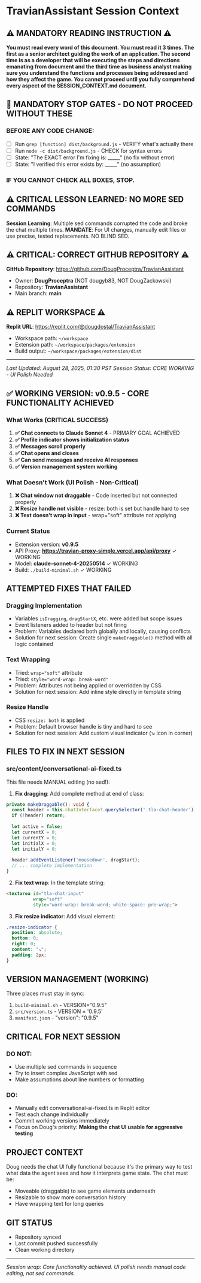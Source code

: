 # TravianAssistant Session Context

## ⚠️ MANDATORY READING INSTRUCTION ⚠️
**You must read every word of this document. You must read it 3 times. The first as a senior architect guiding the work of an application. The second time is as a developer that will be executing the steps and directions emanating from document and the third time as business analyst making sure you understand the functions and processes being addressed and how they affect the game. You cannot proceed until you fully comprehend every aspect of the SESSION_CONTEXT.md document.**

## 🛑 MANDATORY STOP GATES - DO NOT PROCEED WITHOUT THESE

### BEFORE ANY CODE CHANGE:
- [ ] Run `grep [function] dist/background.js` - VERIFY what's actually there
- [ ] Run `node -c dist/background.js` - CHECK for syntax errors
- [ ] State: "The EXACT error I'm fixing is: _____" (no fix without error)
- [ ] State: "I verified this error exists by: _____" (no assumption)

### IF YOU CANNOT CHECK ALL BOXES, STOP.

## ⚠️ CRITICAL LESSON LEARNED: NO MORE SED COMMANDS
**Session Learning**: Multiple sed commands corrupted the code and broke the chat multiple times. 
**MANDATE**: For UI changes, manually edit files or use precise, tested replacements. NO BLIND SED.

## ⚠️ CRITICAL: CORRECT GITHUB REPOSITORY ⚠️
**GitHub Repository**: https://github.com/DougProceptra/TravianAssistant
- Owner: **DougProceptra** (NOT dougyb83, NOT DougZackowski)  
- Repository: **TravianAssistant**
- Main branch: **main**

## ⚠️ REPLIT WORKSPACE ⚠️
**Replit URL**: https://replit.com/@dougdostal/TravianAssistant
- Workspace path: `~/workspace`
- Extension path: `~/workspace/packages/extension`
- Build output: `~/workspace/packages/extension/dist`

---

*Last Updated: August 28, 2025, 01:30 PST*
*Session Status: CORE WORKING - UI Polish Needed*

## ✅ WORKING VERSION: v0.9.5 - CORE FUNCTIONALITY ACHIEVED

### What Works (CRITICAL SUCCESS)
1. **✅ Chat connects to Claude Sonnet 4** - PRIMARY GOAL ACHIEVED
2. **✅ Profile indicator shows initialization status**
3. **✅ Messages scroll properly**
4. **✅ Chat opens and closes**
5. **✅ Can send messages and receive AI responses**
6. **✅ Version management system working**

### What Doesn't Work (UI Polish - Non-Critical)
1. **❌ Chat window not draggable** - Code inserted but not connected properly
2. **❌ Resize handle not visible** - resize: both is set but handle hard to see
3. **❌ Text doesn't wrap in input** - wrap="soft" attribute not applying

### Current Status
- Extension version: **v0.9.5**
- API Proxy: **https://travian-proxy-simple.vercel.app/api/proxy** ✓ WORKING
- Model: **claude-sonnet-4-20250514** ✓ WORKING
- Build: `./build-minimal.sh` ✓ WORKING

## ATTEMPTED FIXES THAT FAILED

### Dragging Implementation
- Variables `isDragging`, `dragStartX`, etc. were added but scope issues
- Event listeners added to header but not firing
- Problem: Variables declared both globally and locally, causing conflicts
- Solution for next session: Create single `makeDraggable()` method with all logic contained

### Text Wrapping
- Tried: `wrap="soft"` attribute
- Tried: `style="word-wrap: break-word"`
- Problem: Attributes not being applied or overridden by CSS
- Solution for next session: Add inline style directly in template string

### Resize Handle
- CSS `resize: both` is applied
- Problem: Default browser handle is tiny and hard to see
- Solution for next session: Add custom visual indicator (↘ icon in corner)

## FILES TO FIX IN NEXT SESSION

### src/content/conversational-ai-fixed.ts
This file needs MANUAL editing (no sed!):

1. **Fix dragging**: Add complete method at end of class:
```typescript
private makeDraggable(): void {
  const header = this.chatInterface?.querySelector('.tla-chat-header');
  if (!header) return;
  
  let active = false;
  let currentX = 0;
  let currentY = 0;
  let initialX = 0;
  let initialY = 0;
  
  header.addEventListener('mousedown', dragStart);
  // ... complete implementation
}
```

2. **Fix text wrap**: In the template string:
```html
<textarea id="tla-chat-input" 
          wrap="soft" 
          style="word-wrap: break-word; white-space: pre-wrap;">
```

3. **Fix resize indicator**: Add visual element:
```css
.resize-indicator {
  position: absolute;
  bottom: 0;
  right: 0;
  content: "↘";
  padding: 2px;
}
```

## VERSION MANAGEMENT (WORKING)
Three places must stay in sync:
1. `build-minimal.sh` - VERSION="0.9.5"
2. `src/version.ts` - VERSION = '0.9.5'
3. `manifest.json` - "version": "0.9.5"

## CRITICAL FOR NEXT SESSION

### DO NOT:
- Use multiple sed commands in sequence
- Try to insert complex JavaScript with sed
- Make assumptions about line numbers or formatting

### DO:
- Manually edit conversational-ai-fixed.ts in Replit editor
- Test each change individually
- Commit working versions immediately
- Focus on Doug's priority: **Making the chat UI usable for aggressive testing**

## PROJECT CONTEXT
Doug needs the chat UI fully functional because it's the primary way to test what data the agent sees and how it interprets game state. The chat must be:
- Moveable (draggable) to see game elements underneath
- Resizable to show more conversation history
- Have wrapping text for long queries

## GIT STATUS
- Repository synced
- Last commit pushed successfully
- Clean working directory

---
*Session wrap: Core functionality achieved. UI polish needs manual code editing, not sed commands.*
